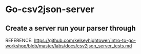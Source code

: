 # Go-csv2json-server

## Create a server run your parser through


REFERENCE: https://github.com/kelseyhightower/intro-to-go-workshop/blob/master/labs/docs/csv2json_server_tests.md
